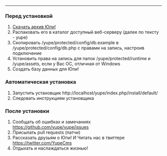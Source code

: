***

### Перед установкой
1. [Скачать архив Юпи!](https://github.com/yupe/yupe/tarball/master) 
1. Распаковать его в каталог доступный веб-серверу (далее по тексту - yupe)
1. Скопировать /yupe/protected/config/db.example в /yupe/protected/config/db.php с правами на запись, настроив подключение
1. Установить права на запись для папок /yupe/protected/runtime и /yupe/assets, если у Вас ОС, отличная от Windows
1. Создать базу данных для Юпи!

### Автоматическая установка
1. Запустить установщик http://localhost/yupe/index.php/install/default/
1. Следовать инструкциям установщика

### После установки
1. Сообщать об ошибках и замечаниях https://github.com/yupe/yupe/issues
1. Присылать pull requests (патчи)
1. Рассказать друзьям о Юпи! И Читать нас в твиттере https://twitter.com/YupeCms
1. Отдыхать и наслаждаться жизнью!